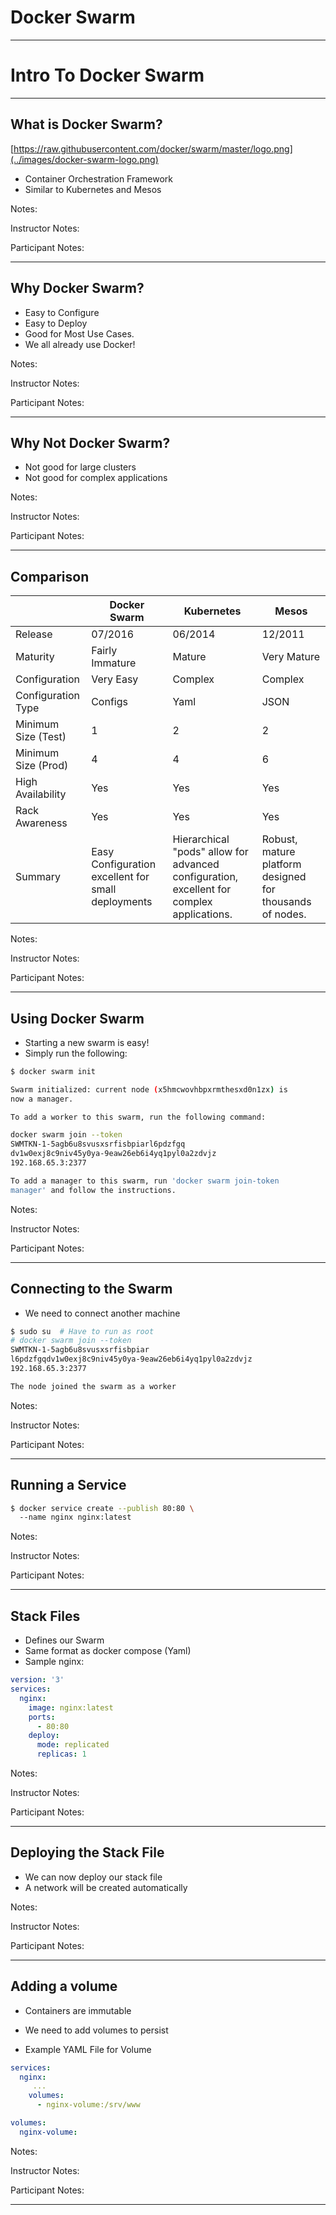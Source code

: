 # Docker Swarm
---

# Intro To Docker Swarm
---

## What is Docker Swarm?

[https://raw.githubusercontent.com/docker/swarm/master/logo.png](../images/docker-swarm-logo.png)

* Container Orchestration Framework
* Similar to Kubernetes and Mesos 

Notes:

Instructor Notes:

Participant Notes:

---

## Why Docker Swarm?

* Easy to Configure
* Easy to Deploy
* Good for Most Use Cases.
* We all already use Docker!

Notes:

Instructor Notes:

Participant Notes:

---


## Why Not Docker Swarm?
 * Not good for large clusters
 * Not good for complex applications



Notes:

Instructor Notes:

Participant Notes:

---


## Comparison

|                     | Docker Swarm                                        | Kubernetes                                                                                 | Mesos                                                     |
|---------------------|-----------------------------------------------------|--------------------------------------------------------------------------------------------|-----------------------------------------------------------|
| Release             | 07/2016                                             | 06/2014                                                                                    | 12/2011                                                   |
| Maturity            | Fairly Immature                                     | Mature                                                                                     | Very Mature                                               |
| Configuration       | Very Easy                                           | Complex                                                                                    | Complex                                                   |
| Configuration Type  | Configs                                             | Yaml                                                                                       | JSON                                                      |
| Minimum Size (Test) | 1                                                   | 2                                                                                          | 2                                                         |
| Minimum Size (Prod) | 4                                                   | 4                                                                                          | 6                                                         |
| High Availability   | Yes                                                 | Yes                                                                                        | Yes                                                       |
| Rack Awareness      | Yes                                                 | Yes                                                                                        | Yes                                                       |
| Summary             | Easy Configuration excellent  for small deployments | Hierarchical "pods" allow for advanced  configuration, excellent for complex applications. | Robust, mature platform designed  for thousands of nodes. |


Notes:

Instructor Notes:

Participant Notes:

---


## Using Docker Swarm
 * Starting a new swarm is easy!
 * Simply run the following:

```bash
$ docker swarm init

Swarm initialized: current node (x5hmcwovhbpxrmthesxd0n1zx) is 
now a manager.

To add a worker to this swarm, run the following command:

docker swarm join --token 
SWMTKN-1-5agb6u8svusxsrfisbpiarl6pdzfgq
dv1w0exj8c9niv45y0ya-9eaw26eb6i4yq1pyl0a2zdvjz 
192.168.65.3:2377

To add a manager to this swarm, run 'docker swarm join-token
manager' and follow the instructions.
```

Notes:

Instructor Notes:

Participant Notes:

---


## Connecting to the Swarm
 * We need to connect another machine

```bash
$ sudo su  # Have to run as root
# docker swarm join --token 
SWMTKN-1-5agb6u8svusxsrfisbpiar
l6pdzfgqdv1w0exj8c9niv45y0ya-9eaw26eb6i4yq1pyl0a2zdvjz 
192.168.65.3:2377

The node joined the swarm as a worker
```

Notes:

Instructor Notes:

Participant Notes:

---


## Running a Service

```bash
$ docker service create --publish 80:80 \ 
  --name nginx nginx:latest

```


Notes:

Instructor Notes:

Participant Notes:

---

## Stack Files

 * Defines our Swarm
 * Same format as docker compose (Yaml)
 * Sample nginx:

```yaml
version: '3'
services:
  nginx:
    image: nginx:latest
    ports:
      - 80:80
    deploy:
      mode: replicated
      replicas: 1
```

Notes:

Instructor Notes:

Participant Notes:

---


## Deploying the Stack File

 * We can now deploy our stack file
 * A network will be created automatically

Notes:

Instructor Notes:

Participant Notes:

---

 
## Adding a volume

  * Containers are immutable
  * We need to add volumes to persist

  * Example YAML File for Volume

```yaml
services:
  nginx:
     ...
    volumes:
      - nginx-volume:/srv/www

volumes:
  nginx-volume:
```


Notes:

Instructor Notes:

Participant Notes:

---


